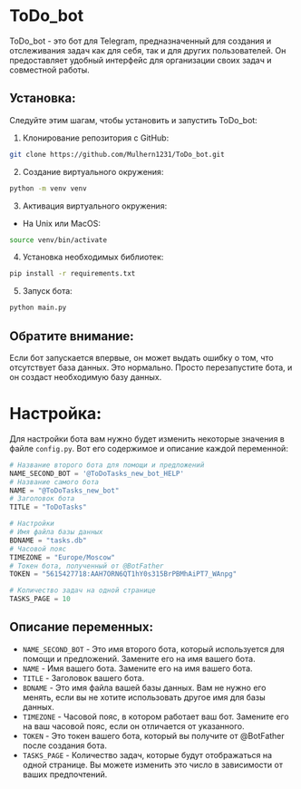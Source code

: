 # ToDo_bot
ToDo_bot - это бот для Telegram, предназначенный для создания и отслеживания задач как для себя, так и для других пользователей. Он предоставляет удобный интерфейс для организации своих задач и совместной работы.

## Установка:

Следуйте этим шагам, чтобы установить и запустить ToDo_bot:

1) Клонирование репозитория с GitHub:
```sh
git clone https://github.com/Mulhern1231/ToDo_bot.git
```
2) Создание виртуального окружения:
```sh
python -m venv venv
```
3) Активация виртуального окружения:
- На Unix или MacOS:
```sh
source venv/bin/activate
```
4) Установка необходимых библиотек:
```sh
pip install -r requirements.txt
```
5) Запуск бота:
```sh
python main.py
```
## Обратите внимание:
Если бот запускается впервые, он может выдать ошибку о том, что отсутствует база данных. Это нормально. Просто перезапустите бота, и он создаст необходимую базу данных.

# Настройка:

Для настройки бота вам нужно будет изменить некоторые значения в файле `config.py`. Вот его содержимое и описание каждой переменной:

```python
# Название второго бота для помощи и предложений 
NAME_SECOND_BOT = '@ToDoTasks_new_bot_HELP'
# Название самого бота
NAME = "@ToDoTasks_new_bot"
# Заголовок бота
TITLE = "ToDoTasks"

# Настройки
# Имя файла базы данных
BDNAME = "tasks.db"
# Часовой пояс
TIMEZONE = "Europe/Moscow"
# Токен бота, полученный от @BotFather
TOKEN = "5615427718:AAH7ORN6QT1hY0s315BrPBMhAiPT7_WAnpg"

# Количество задач на одной странице
TASKS_PAGE = 10
```

## Описание переменных:

- `NAME_SECOND_BOT` - Это имя второго бота, который используется для помощи и предложений. Замените его на имя вашего бота.
- `NAME` - Имя вашего бота. Замените его на имя вашего бота.
- `TITLE` - Заголовок вашего бота.
- `BDNAME` - Это имя файла вашей базы данных. Вам не нужно его менять, если вы не хотите использовать другое имя для базы данных.
- `TIMEZONE` - Часовой пояс, в котором работает ваш бот. Замените его на ваш часовой пояс, если он отличается от указанного.
- `TOKEN` - Это токен вашего бота, который вы получите от @BotFather после создания бота.
- `TASKS_PAGE` - Количество задач, которые будут отображаться на одной странице. Вы можете изменить это число в зависимости от ваших предпочтений.
